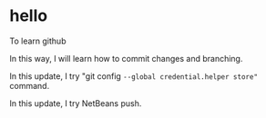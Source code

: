 # hello
To learn github

In this way, I will learn how to commit changes and branching.

In this update, I try "git config `--global credential.helper store"` command.

In this update, I try NetBeans push.